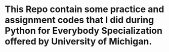 # This Repo contain some practice and assignment codes that I did during Python for Everybody Specialization offered by University of Michigan.
